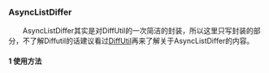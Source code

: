 ### AsyncListDiffer
&emsp;&emsp;AsyncListDiffer其实是对DiffUtil的一次简洁的封装，所以这里只写封装的部分，不了解Diffutil的话建议看过[DiffUtil](https://github.com/mAuto/BigBaby/blob/master/app/src/main/java/com/mauto/bigbaby/librarys/recyclerview/DiffUtil/DiffUtil.md)再来了解关于AsyncListDiffer的内容。

#### 1 使用方法
